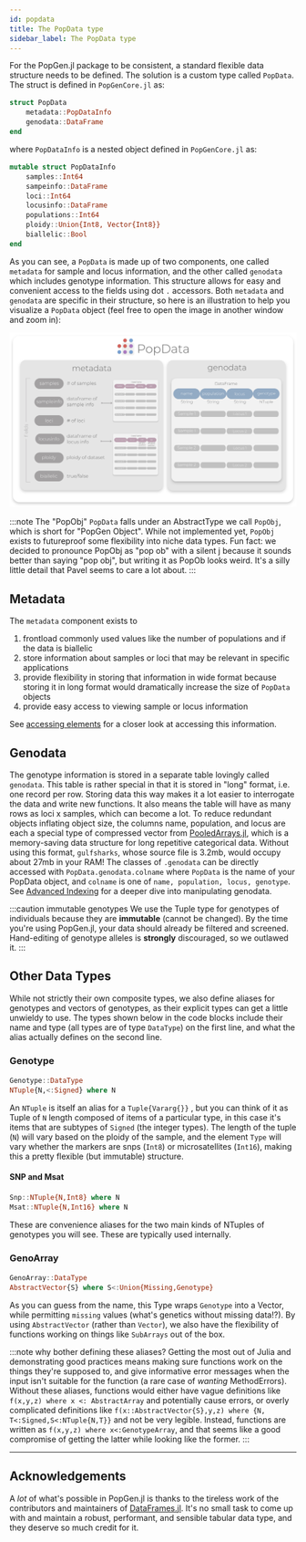 ```yaml
---
id: popdata
title: The PopData type
sidebar_label: The PopData type
---
```


For the PopGen.jl package to be consistent, a standard flexible data structure needs to be defined. The solution is a custom type called `PopData`. The struct is defined in `PopGenCore.jl` as:

```julia
struct PopData
	metadata::PopDataInfo
	genodata::DataFrame
end
```
where `PopDataInfo` is a nested object defined in `PopGenCore.jl` as:
```julia
mutable struct PopDataInfo
    samples::Int64
    sampeinfo::DataFrame
    loci::Int64
    locusinfo::DataFrame
    populations::Int64
    ploidy::Union{Int8, Vector{Int8}}
    biallelic::Bool
end
```

As you can see, a `PopData` is made up of two components, one called `metadata` for sample and locus information, and the other called `genodata` which includes genotype information. This structure allows for easy and convenient access to the fields using dot `.` accessors. Both `metadata` and `genodata` are specific in their structure, so here is an illustration to help you visualize a `PopData` object (feel free to open the image in another window and zoom in):

![PopData](/img/popdata.png)

:::note The "PopObj"
`PopData` falls under an AbstractType we call `PopObj`, which is short for "PopGen Object". While not implemented yet,
`PopObj` exists to futureproof some flexibility into niche data types. Fun fact: we decided to pronounce PopObj as "pop ob" with a silent j because it sounds better than saying "pop obj", but writing it as PopOb looks weird. It's a silly little detail that Pavel seems to care a lot about.
:::

## Metadata

The `metadata` component exists to 
1. frontload commonly used values like the number of populations and if the data is biallelic
2. store information about samples or loci that may be relevant in specific applications
3. provide flexibility in storing that information in wide format because storing it in long format would dramatically increase the size of `PopData` objects
4. provide easy access to viewing sample or locus information

See [accessing elements](/workingwithpopdata/accessingelements.md) for a closer look at accessing this
information.
## Genodata

The genotype information is stored in a separate table lovingly called `genodata`. This table is rather special in that it is stored in "long" format, i.e. one record per row. Storing data this way makes it a lot easier to interrogate the data and write new functions. It also means the table will have as many rows as loci x samples, which can become a lot. To reduce redundant objects inflating object size, the columns name, population, and locus are each a special type of compressed vector from [PooledArrays.jl](https://github.com/JuliaData/PooledArrays.jl), which is a memory-saving data structure for long repetitive categorical data. Without using this format, `gulfsharks`, whose source file is 3.2mb, would occupy about 27mb in your RAM! The classes of `.genodata` can be directly accessed with `PopData.genodata.colname` where `PopData` is the name of your PopData object, and `colname` is one of `name, population, locus, genotype`. See [Advanced Indexing](/workingwithpopdata/advancedindexing.md) for a deeper
dive into manipulating genodata.

:::caution immutable genotypes
We use the Tuple type for genotypes of individuals because they are **immutable** (cannot be changed). By the time you're using PopGen.jl, your data should already be filtered and screened. Hand-editing of genotype alleles is **strongly** discouraged, so we outlawed it.
:::

## Other Data Types
While not strictly their own composite types, we also define aliases for genotypes and vectors of genotypes, as their explicit types can get a little unwieldy to use. The types shown below in the code blocks include their name and type (all types are of type `DataType`) on the first line, and what the alias actually defines on the second line.

### Genotype

```julia
Genotype::DataType
NTuple{N,<:Signed} where N
```

An `NTuple` is itself an alias for a `Tuple{Vararg{}}` , but you can think of it as Tuple of `N` length composed of items of a particular type, in this case it's items that are subtypes of `Signed` (the integer types). The length of the tuple (`N`) will vary based on the ploidy of the sample, and the element `Type` will vary whether the markers are snps (`Int8`) or microsatellites (`Int16`), making this a pretty flexible (but immutable) structure.

#### SNP and Msat
```julia
Snp::NTuple{N,Int8} where N
Msat::NTuple{N,Int16} where N
```
These are convenience aliases for the two main kinds of NTuples of genotypes you will see.
These are typically used internally.

### GenoArray

```julia
GenoArray::DataType
AbstractVector{S} where S<:Union{Missing,Genotype}
```

As you can guess from the name, this Type wraps `Genotype` into a Vector, while permitting `missing` values (what's genetics without missing data!?). By using `AbstractVector` (rather than `Vector`), we also have the flexibility of functions working on things like `SubArrays` out of the box. 

:::note why bother defining these aliases?
Getting the most out of Julia and demonstrating good practices means making sure functions work on the things they're supposed to, and give informative error messages when the input isn't suitable for the function (a rare case of _wanting_ MethodErrors). Without these aliases, functions would either have vague definitions like `f(x,y,z) where x <: AbstractArray` and potentially cause errors, or overly complicated definitions like `f(x::AbstractVector{S},y,z) where {N, T<:Signed,S<:NTuple{N,T}}` and not be very legible. Instead, functions are written as `f(x,y,z) where x<:GenotypeArray`, and that seems like a good compromise of getting the latter while looking like the former.
:::

------

## Acknowledgements
A *lot* of what's possible in PopGen.jl is thanks to the tireless work of the contributors and maintainers of [DataFrames.jl](https://github.com/JuliaData/DataFrames.jl). It's no small task to come up with and maintain a robust, performant, and sensible tabular data type, and they deserve so much credit for it. 
